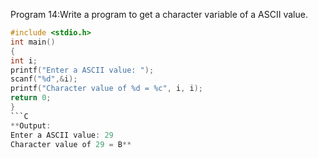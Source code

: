 Program 14:Write a program to get a character variable of a ASCII value.
```C
#include <stdio.h>
int main() 
{
int i;
printf("Enter a ASCII value: ");
scanf("%d",&i);
printf("Character value of %d = %c", i, i);
return 0;
}
```C
**Output:
Enter a ASCII value: 29
Character value of 29 = B**
